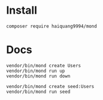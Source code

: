 # Install
```
composer require haiquang9994/mond
```

# Docs
```
vendor/bin/mond create Users
vendor/bin/mond run up
vendor/bin/mond run down
```

```
vendor/bin/mond create seed:Users
vendor/bin/mond run seed
```